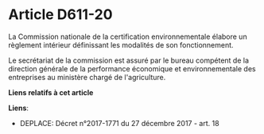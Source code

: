 # Article D611-20

La Commission nationale de la certification environnementale élabore un règlement intérieur définissant les modalités de son
fonctionnement. 

Le secrétariat de la commission est assuré par le bureau compétent de la direction générale       de la performance
économique et environnementale des entreprises au ministère chargé de l'agriculture.

**Liens relatifs à cet article**

**Liens**:

  - DEPLACE: Décret n°2017-1771 du 27 décembre 2017 - art. 18
